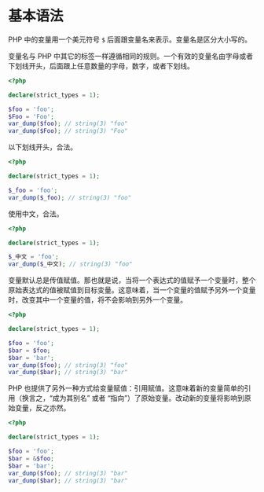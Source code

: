 # 基本语法

PHP 中的变量用一个美元符号 `$` 后面跟变量名来表示。变量名是区分大小写的。

变量名与 PHP 中其它的标签一样遵循相同的规则。一个有效的变量名由字母或者下划线开头，后面跟上任意数量的字母，数字，或者下划线。

```php
<?php

declare(strict_types = 1);

$foo = 'foo';
$Foo = 'Foo';
var_dump($foo); // string(3) "foo"
var_dump($Foo); // string(3) "Foo"

```

以下划线开头，合法。

```php
<?php

declare(strict_types = 1);

$_foo = 'foo';
var_dump($_foo); // string(3) "foo"

```

使用中文，合法。

```php
<?php

declare(strict_types = 1);

$_中文 = 'foo';
var_dump($_中文); // string(3) "foo"

```

变量默认总是传值赋值。那也就是说，当将一个表达式的值赋予一个变量时，整个原始表达式的值被赋值到目标变量。这意味着，当一个变量的值赋予另外一个变量时，改变其中一个变量的值，将不会影响到另外一个变量。

```php
<?php

declare(strict_types = 1);

$foo = 'foo';
$bar = $foo;
$bar = 'bar';
var_dump($foo); // string(3) "foo"
var_dump($bar); // string(3) "bar"

```

PHP 也提供了另外一种方式给变量赋值：引用赋值。这意味着新的变量简单的引用（换言之，“成为其别名” 或者 “指向”）了原始变量。改动新的变量将影响到原始变量，反之亦然。

```php
<?php

declare(strict_types = 1);

$foo = 'foo';
$bar = &$foo;
$bar = 'bar';
var_dump($foo); // string(3) "bar"
var_dump($bar); // string(3) "bar"

```

